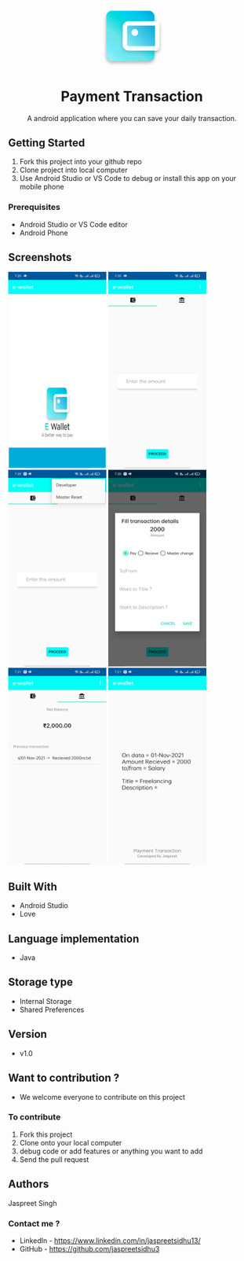 <div align="center">
 <img src="Screenshots/e-wallet.png" width="25%" />
<h1>Payment Transaction</h1>
A android application where you can save your daily transaction.
</div>

## Getting Started

1. Fork this project into your github repo</br>
2. Clone project into local computer</br>
3. Use Android Studio or VS Code to debug or install this app on your mobile phone</br>


### Prerequisites
* Android Studio or VS Code editor </br>
* Android Phone </br>



## Screenshots

<div align="left">
<img src="Screenshots/1 (1).jpg" width=200 height=400 />
<img src="Screenshots/1 (2).jpg" width=200 height=400 />
<img src="Screenshots/1 (3).jpg" width=200 height=400 />
<img src="Screenshots/1 (4).jpg" width=200 height=400 />
<img src="Screenshots/1 (5).jpg" width=200 height=400 />
<img src="Screenshots/1 (6).jpg" width=200 height=400 />
</div>

## Built With

* Android Studio
* Love

## Language implementation
* Java
## Storage type
* Internal Storage
* Shared Preferences

## Version
* v1.0

## Want to contribution ?
* We welcome everyone to contribute on this project
### To contribute
1. Fork this project
2. Clone onto your local computer
3. debug code or add features or anything you want to add
4. Send the pull request

## Authors

Jaspreet Singh


### Contact me ?
* LinkedIn - https://www.linkedin.com/in/jaspreetsidhu13/
* GitHub - https://github.com/jaspreetsidhu3 
